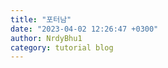 ```yaml
---
title: "포터남"
date: "2023-04-02 12:26:47 +0300"
author: NrdyBhu1
category: tutorial blog
---
```

